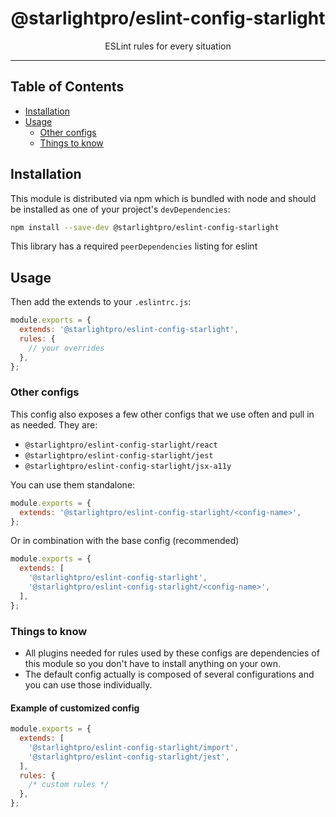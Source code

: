 <div align="center">
<h1>@starlightpro/eslint-config-starlight</h1>

<p>ESLint rules for every situation</p>
</div>

---

## Table of Contents

- [Installation](#installation)
- [Usage](#usage)
  - [Other configs](#other-configs)
  - [Things to know](#things-to-know)

## Installation

This module is distributed via npm which is bundled with node and should be installed as one of your
project's `devDependencies`:

```sh
npm install --save-dev @starlightpro/eslint-config-starlight
```

This library has a required `peerDependencies` listing for eslint

## Usage

Then add the extends to your `.eslintrc.js`:

```javascript
module.exports = {
  extends: '@starlightpro/eslint-config-starlight',
  rules: {
    // your overrides
  },
};
```

### Other configs

This config also exposes a few other configs that we use often and pull in as needed. They are:

- `@starlightpro/eslint-config-starlight/react`
- `@starlightpro/eslint-config-starlight/jest`
- `@starlightpro/eslint-config-starlight/jsx-a11y`

You can use them standalone:

```javascript
module.exports = {
  extends: '@starlightpro/eslint-config-starlight/<config-name>',
};
```

Or in combination with the base config (recommended)

```javascript
module.exports = {
  extends: [
    '@starlightpro/eslint-config-starlight',
    '@starlightpro/eslint-config-starlight/<config-name>',
  ],
};
```

### Things to know

- All plugins needed for rules used by these configs are dependencies of this module so you don't
  have to install anything on your own.
- The default config actually is composed of several configurations and you can use those
  individually.

#### Example of customized config

```javascript
module.exports = {
  extends: [
    '@starlightpro/eslint-config-starlight/import',
    '@starlightpro/eslint-config-starlight/jest',
  ],
  rules: {
    /* custom rules */
  },
};
```
